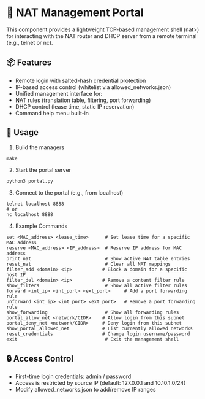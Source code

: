 # 🔐 NAT Management Portal

This component provides a lightweight TCP-based management shell (nat>) for interacting with the NAT router and DHCP server from a remote terminal (e.g., telnet or nc).

## 📦 Features
- Remote login with salted-hash credential protection
- IP-based access control (whitelist via allowed_networks.json)
- Unified management interface for:
- NAT rules (translation table, filtering, port forwarding)
- DHCP control (lease time, static IP reservation)
- Command help menu built-in

## 🚀 Usage

1. Build the managers

```
make
```

2. Start the portal server

```
python3 portal.py
```

3. Connect to the portal (e.g., from localhost)

```
telnet localhost 8888
# or
nc localhost 8888
```

4. Example Commands

```
set <MAC_address> <lease_time>      # Set lease time for a specific MAC address
reserve <MAC_address> <IP_address>  # Reserve IP address for MAC address
print_nat                           # Show active NAT table entries
reset_nat                           # Clear all NAT mappings
filter_add <domain> <ip>           # Block a domain for a specific host IP
filter_del <domain> <ip>           # Remove a content filter rule
show_filters                        # Show all active filter rules
forward <int_ip> <int_port> <ext_port>     # Add a port forwarding rule
unforward <int_ip> <int_port> <ext_port>   # Remove a port forwarding rule
show_forwarding                     # Show all forwarding rules
portal_allow_net <network/CIDR>    # Allow login from this subnet
portal_deny_net <network/CIDR>     # Deny login from this subnet
show_portal_allowed_net            # List currently allowed networks
reset_credentials                  # Change login username/password
exit                                # Exit the management shell
```

## 🔒 Access Control
- First-time login credentials: admin / password
- Access is restricted by source IP (default: 127.0.0.1 and 10.10.1.0/24)
- Modify allowed_networks.json to add/remove IP ranges

